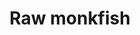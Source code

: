 ---
layout: item
title: Raw monkfish
item-id: 7944
datatable: true
id: 7944
name: "Raw monkfish"
members: true
lowalch: 92
highalch: 138
examine: "I should try cooking this."
monsters:
  - id: 494
    name: "Kraken"
    members: true
    combat_level: 291
    wiki_url: "https://oldschool.runescape.wiki/w/Kraken#Kraken"
    drops:
      - quantity: "100"
        rarity: 0.015625
        drop_requirements: null
---